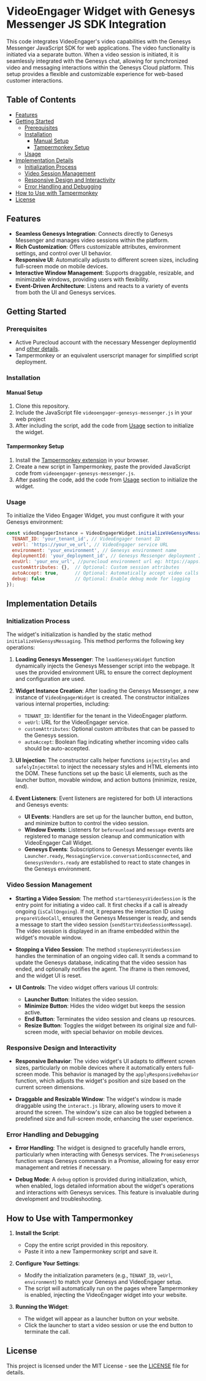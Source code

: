 # VideoEngager Widget with Genesys Messenger JS SDK Integration

This code integrates VideoEngager's video capabilities with the Genesys Messenger JavaScript SDK for web applications. The video functionality is initiated via a separate button. When a video session is initiated, it is seamlessly integrated with the Genesys chat, allowing for synchronized video and messaging interactions within the Genesys Cloud platform. This setup provides a flexible and customizable experience for web-based customer interactions.

## Table of Contents

- [Features](#features)
- [Getting Started](#getting-started)
  - [Prerequisites](#prerequisites)
  - [Installation](#installation)
    - [Manual Setup](#manual-setup)
    - [Tampermonkey Setup](#tampermonkey-setup)
  - [Usage](#usage)
- [Implementation Details](#implementation-details)
  - [Initialization Process](#initialization-process)
  - [Video Session Management](#video-session-management)
  - [Responsive Design and Interactivity](#responsive-design-and-interactivity)
  - [Error Handling and Debugging](#error-handling-and-debugging)
- [How to Use with Tampermonkey](#how-to-use-with-tampermonkey)
- [License](#license)

## Features

- **Seamless Genesys Integration**: Connects directly to Genesys Messenger and manages video sessions within the platform.
- **Rich Customization**: Offers customizable attributes, environment settings, and control over UI behavior.
- **Responsive UI**: Automatically adjusts to different screen sizes, including full-screen mode on mobile devices.
- **Interactive Window Management**: Supports draggable, resizable, and minimizable windows, providing users with flexibility.
- **Event-Driven Architecture**: Listens and reacts to a variety of events from both the UI and Genesys services.

## Getting Started

### Prerequisites

- Active Purecloud account with the necessary Messenger deploymentId and [other details](https://developer.genesys.cloud/commdigital/digital/webmessaging/messengersdk/genesysgf#single-snippet).
- Tampermonkey or an equivalent userscript manager for simplified script deployment.

### Installation

#### Manual Setup

1. Clone this repository.
2. Include the JavaScript file `videoengager-genesys-messenger.js` in your web project
3. After including the script, add the code from [Usage](#usage) section to initialize the widget.

#### Tampermonkey Setup

1. Install the [Tampermonkey extension](https://www.tampermonkey.net/) in your browser.
2. Create a new script in Tampermonkey, paste the provided JavaScript code from `videoengager-genesys-messenger.js`.
3. After pasting the code, add the code from [Usage](#usage) section to initialize the widget.

### Usage

To initialize the Video Engager Widget, you must configure it with your Genesys environment:

```javascript
const videoEngagerInstance = VideoEngagerWidget.initializeVeGensysMessaging({
  TENANT_ID: 'your_tenant_id', // VideoEngager tenant ID
  veUrl: 'https://your_ve_url', // VideoEngager service URL
  environment: 'your_environment', // Genesys environment name
  deploymentId: 'your_deployment_id', // Genesys Messenger deployment ID
  envUrl: 'your_env_url', //purecloud environment url eg: https://apps.mypurecloud.com
  customAttributes: {},  // Optional: Custom session attributes
  autoAccept: true,      // Optional: Automatically accept video calls
  debug: false           // Optional: Enable debug mode for logging
});
```

## Implementation Details

### Initialization Process

The widget's initialization is handled by the static method `initializeVeGensysMessaging`. This method performs the following key operations:

1. **Loading Genesys Messenger**: The `loadGenesysWidget` function dynamically injects the Genesys Messenger script into the webpage. It uses the provided environment URL to ensure the correct deployment and configuration are used.

2. **Widget Instance Creation**: After loading the Genesys Messenger, a new instance of `VideoEngagerWidget` is created. The constructor initializes various internal properties, including:
   - `TENANT_ID`: Identifier for the tenant in the VideoEngager platform.
   - `veUrl`: URL for the VideoEngager service.
   - `customAttributes`: Optional custom attributes that can be passed to the Genesys session.
   - `autoAccept`: Boolean flag indicating whether incoming video calls should be auto-accepted.

3. **UI Injection**: The constructor calls helper functions `injectStyles` and `safelyInjectHtml` to inject the necessary styles and HTML elements into the DOM. These functions set up the basic UI elements, such as the launcher button, movable window, and action buttons (minimize, resize, end).

4. **Event Listeners**: Event listeners are registered for both UI interactions and Genesys events:
   - **UI Events**: Handlers are set up for the launcher button, end button, and minimize button to control the video session.
   - **Window Events**: Listeners for `beforeunload` and `message` events are registered to manage session cleanup and communication with VideoEngager Call Widget.
   - **Genesys Events**: Subscriptions to Genesys Messenger events like `Launcher.ready`, `MessagingService.conversationDisconnected`, and `GenesysVendors.ready` are established to react to state changes in the Genesys environment.

### Video Session Management

- **Starting a Video Session**: The method `startGenesysVideoSession` is the entry point for initiating a video call. It first checks if a call is already ongoing (`isCallOngoing`). If not, it prepares the interaction ID using `prepareVideoCall`, ensures the Genesys Messenger is ready, and sends a message to start the video session (`sendStartVideoSessionMessage`). The video session is displayed in an iframe embedded within the widget's movable window.

- **Stopping a Video Session**: The method `stopGenesysVideoSession` handles the termination of an ongoing video call. It sends a command to update the Genesys database, indicating that the video session has ended, and optionally notifies the agent. The iframe is then removed, and the widget UI is reset.

- **UI Controls**: The video widget offers various UI controls:
   - **Launcher Button**: Initiates the video session.
   - **Minimize Button**: Hides the video widget but keeps the session active.
   - **End Button**: Terminates the video session and cleans up resources.
   - **Resize Button**: Toggles the widget between its original size and full-screen mode, with special behavior on mobile devices.

### Responsive Design and Interactivity

- **Responsive Behavior**: The video widget's UI adapts to different screen sizes, particularly on mobile devices where it automatically enters full-screen mode. This behavior is managed by the `applyResponsiveBehavior` function, which adjusts the widget's position and size based on the current screen dimensions.

- **Draggable and Resizable Window**: The widget's window is made draggable using the `interact.js` library, allowing users to move it around the screen. The window's size can also be toggled between a predefined size and full-screen mode, enhancing the user experience.

### Error Handling and Debugging

- **Error Handling**: The widget is designed to gracefully handle errors, particularly when interacting with Genesys services. The `PromiseGenesys` function wraps Genesys commands in a Promise, allowing for easy error management and retries if necessary.

- **Debug Mode**: A `debug` option is provided during initialization, which, when enabled, logs detailed information about the widget's operations and interactions with Genesys services. This feature is invaluable during development and troubleshooting.

## How to Use with Tampermonkey

1. **Install the Script**:
   - Copy the entire script provided in this repository.
   - Paste it into a new Tampermonkey script and save it.

2. **Configure Your Settings**:
   - Modify the initialization parameters (e.g., `TENANT_ID`, `veUrl`, `environment`) to match your Genesys and VideoEngager setup.
   - The script will automatically run on the pages where Tampermonkey is enabled, injecting the VideoEngager widget into your website.

3. **Running the Widget**:
   - The widget will appear as a launcher button on your website.
   - Click the launcher to start a video session or use the end button to terminate the call.


## License

This project is licensed under the MIT License - see the [LICENSE](LICENSE) file for details.
